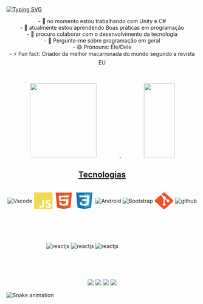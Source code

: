 
[![Typing SVG](https://readme-typing-svg.herokuapp.com/?color=00bfbf&size=25&center=true&vCenter=true&width=1000&lines=Olá,+Meu+Nome+é+Mikael+Hayden;Eu+Tenho+22+Anos;Sou+Programador+FrontEnd;E+Desenvolvo+Jogos)](https://git.io/typing-svg)

<div align="center">
- 🔭 no momento estou trabalhando com Unity e C#<br>
- 🌱 atualmente estou aprendendo Boas práticas em programação<br>
- 👯 procuro colaborar com o desenvolvimento da tecnologia<br>
- 💬 Pergunte-me sobre programação em geral<br>
- 😄 Pronouns: Ele/Dele<br>
- ⚡ Fun fact: Criador da melhor macarronada do mundo segundo a revista EU<br>
</div>

##
<br>
<div align="center">
  <a href="https://github.com/mikaelhayden">
  <img width="59%" height="195px" src="https://github-readme-stats.vercel.app/api?username=mikaelhayden&show_icons=true&theme=midnight-purple&include_all_commits=true&count_private=true"/>
  <img width="40%" height="195px" src="https://github-readme-stats.vercel.app/api/top-langs/?username=mikaelhayden&layout=compact&langs_count=7&theme=midnight-purple"/>
</div>

  <h2 align="center">Tecnologias</a> </h2>
  <div align="center" valign="top"><br>
  <img align="center" alt="Vscode" height="45" width="50"  src="https://cdn.jsdelivr.net/gh/devicons/devicon/icons/vscode/vscode-original.svg">
  <img align="center" alt="Js" height="45" width="50" src="https://raw.githubusercontent.com/devicons/devicon/master/icons/javascript/javascript-plain.svg">
  <img align="center" alt="HTML" height="45" width="50" src="https://raw.githubusercontent.com/devicons/devicon/master/icons/html5/html5-original.svg">
  <img align="center" alt="CSS" height="45" width="50" src="https://raw.githubusercontent.com/devicons/devicon/master/icons/css3/css3-original.svg">
  <img align="center" alt="Android" height="45" width="50" src="https://cdn.jsdelivr.net/gh/devicons/devicon/icons/androidstudio/androidstudio-original.svg">
  <img align="center" alt="Bootstrap" height="45" width="50" src="https://cdn.jsdelivr.net/gh/devicons/devicon/icons/bootstrap/bootstrap-original.svg">
  <img align="center" alt="git" height="45" width="50" src="https://raw.githubusercontent.com/devicons/devicon/master/icons/git/git-original.svg">
  <img align="center" alt="github" height="45" width="50"  src="https://cdn.jsdelivr.net/gh/devicons/devicon/icons/github/github-original-wordmark.svg"   >
  <img align="center" alt="reactjs" height="45" width="50" src="https://cdn.jsdelivr.net/gh/devicons/devicon/icons/flutter/flutter-original.svg" />
  <img align="center" alt="reactjs" height="45" width="50" src="https://cdn.jsdelivr.net/gh/devicons/devicon/icons/csharp/csharp-original.svg" />
  <img align="center" alt="reactjs" height="45" width="50" src="https://cdn.jsdelivr.net/gh/devicons/devicon/icons/dotnetcore/dotnetcore-original.svg" />
  <svg xmlns="http://www.w3.org/2000/svg" x="0px" y="0px" width="100" height="100" viewBox="0 0 64 64">
  </div>
  
  <br><br><br>
  <div align="center">
   <a href="https://discord.com/channels/@me/887042376579817545" target="_blank"><img  width="130" src="https://img.shields.io/badge/Discord-7289DA?style=for-the-badge&logo=discord&logoColor=white" target="_blank"></a>
  <a href="https://www.linkedin.com/in/mikaelhayden/" width="40" target="_blank"><img  width="138"src="https://img.shields.io/badge/-LinkedIn-%230077B5?style=for-the-badge&logo=linkedin&logoColor=white" target="_blank"></a>
  <a href="mailto:contatoshayden@gmail.com" width="40" target="_blank"><img  width="109"src="https://img.shields.io/badge/Gmail-D14836?style=for-the-badge&logo=gmail&logoColor=white" target="_blank"></a>
  <a href="mikaelhayden.itch.io" width="40" target="_blank"><img  width="120"src="https://img.shields.io/badge/Itch.io-FA5C5C?style=for-the-badge&logo=itchdotio&logoColor=white" target="_blank"></a>
  </div>
  
  ![Snake animation](https://github.com/mikaelhayden/mikaelhayden/blob/output/github-contribution-grid-snake.svg)
